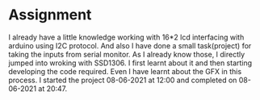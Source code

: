 # Assignment
I already have a little knowledge working with 16*2 lcd interfacing with arduino using I2C protocol. And also I have done a small task(project) for taking the inputs from serial monitor.
As I already know those, I directly jumped into wroking with SSD1306. I first learnt about it and then starting developing the code required.
Even I have learnt about the GFX in this process.
I started the project 08-06-2021 at 12:00 and completed on 08-06-2021 at 20:47.
